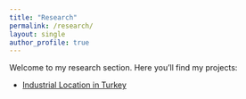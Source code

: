 ```yaml
---
title: "Research"
permalink: /research/
layout: single
author_profile: true
---
```

Welcome to my research section. Here you’ll find my projects:

- [Industrial Location in Turkey](/research/industrial-location/)
